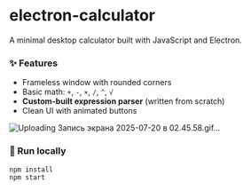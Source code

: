 # electron-calculator

A minimal desktop calculator built with JavaScript and Electron.

### ✨ Features
- Frameless window with rounded corners  
- Basic math: `+`, `-`, `×`, `/`, `^`, `√`  
- **Custom-built expression parser** (written from scratch)  
- Clean UI with animated buttons

![Uploading Запись экрана 2025-07-20 в 02.45.58.gif…]()


### 🚀 Run locally

```bash
npm install
npm start
